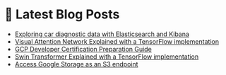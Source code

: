 # 📩 Latest Blog Posts
<!-- BLOG-POST-LIST:START -->
- [Exploring car diagnostic data with Elasticsearch and Kibana](https://dzlab.github.io/elasticsearch/2022/08/13/elasticsearch-obd2/)
- [Visual Attention Network Explained with a TensorFlow implementation](https://dzlab.github.io/notebooks/tensorflow/vision/classification/2022/05/31/VAN_Classification.html)
- [GCP Developer Certification Preparation Guide](https://dzlab.github.io/certification/2022/05/16/gcp-developer-prep/)
- [Swin Transformer Explained with a TensorFlow implementation](https://dzlab.github.io/notebooks/tensorflow/vision/classification/2022/02/27/Swin_Transfomer.html)
- [Access Google Storage as an S3 endpoint](https://dzlab.github.io/gcp/2022/02/26/gs-with-s3-sdk/)
<!-- BLOG-POST-LIST:END -->
